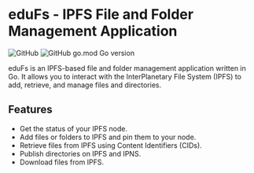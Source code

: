 # eduFs - IPFS File and Folder Management Application

![GitHub](https://img.shields.io/github/license/yourusername/eduFs)
![GitHub go.mod Go version](https://img.shields.io/github/go-mod/go-version/yourusername/eduFs)

eduFs is an IPFS-based file and folder management application written in Go. It allows you to interact with the InterPlanetary File System (IPFS) to add, retrieve, and manage files and directories.

## Features

- Get the status of your IPFS node.
- Add files or folders to IPFS and pin them to your node.
- Retrieve files from IPFS using Content Identifiers (CIDs).
- Publish directories on IPFS and IPNS.
- Download files from IPFS.



